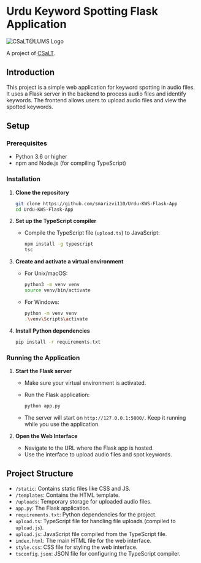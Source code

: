 # Urdu Keyword Spotting Flask Application

<picture>
  <source media="(prefers-color-scheme: dark)" srcset="assets\images\CSaLT@LUMS_Logo_Dark.png">
  <source media="(prefers-color-scheme: light)" srcset="assets\images\CSaLT@LUMS_Logo_Light.png">
  <img alt="CSaLT@LUMS Logo">
</picture>

A project of [CSaLT](https://www.c-salt.org/).

## Introduction

This project is a simple web application for keyword spotting in audio files. It uses a Flask server in the backend to process audio files and identify keywords. The frontend allows users to upload audio files and view the spotted keywords.

## Setup

### Prerequisites

- Python 3.6 or higher
- npm and Node.js (for compiling TypeScript)

### Installation

1. **Clone the repository**

    ```zsh
    git clone https://github.com/smarizvi110/Urdu-KWS-Flask-App
    cd Urdu-KWS-Flask-App
    ```

2. **Set up the TypeScript compiler**
    - Compile the TypeScript file (`upload.ts`) to JavaScript:

        ```zsh
        npm install -g typescript
        tsc
        ```

3. **Create and activate a virtual environment**
    - For Unix/macOS:
  
        ```zsh
        python3 -m venv venv
        source venv/bin/activate
        ```

    - For Windows:
  
        ```zsh
        python -m venv venv
        .\venv\Scripts\activate
        ```

4. **Install Python dependencies**

    ```zsh
    pip install -r requirements.txt
    ```

### Running the Application

1. **Start the Flask server**
    - Make sure your virtual environment is activated.
    - Run the Flask application:

        ```zsh
        python app.py
        ```

    - The server will start on `http://127.0.0.1:5000/`. Keep it running while you use the application.

2. **Open the Web Interface**
    - Navigate to the URL where the Flask app is hosted.
    - Use the interface to upload audio files and spot keywords.

## Project Structure

- `/static`: Contains static files like CSS and JS.
- `/templates`: Contains the HTML template.
- `/uploads`: Temporary storage for uploaded audio files.
- `app.py`: The Flask application.
- `requirements.txt`: Python dependencies for the project.
- `upload.ts`: TypeScript file for handling file uploads (compiled to `upload.js`).
- `upload.js`: JavaScript file compiled from the TypeScript file.
- `index.html`: The main HTML file for the web interface.
- `style.css`: CSS file for styling the web interface.
- `tsconfig.json`: JSON file for configuring the TypeScript compiler.
